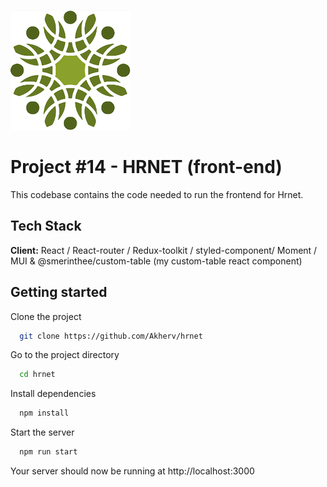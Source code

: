 ![Cover](https://github.com/Akherv/hrnet/blob/99c1097e7eae337e746ff19a404f995f3dca1a2f/public/logo192.png)
# Project #14 - HRNET (front-end)

This codebase contains the code needed to run the frontend for Hrnet.

## Tech Stack

**Client:** React / React-router / Redux-toolkit / styled-component/ Moment / MUI
& @smerinthee/custom-table (my custom-table react component)

## Getting started

Clone the project

```bash
  git clone https://github.com/Akherv/hrnet
```

Go to the project directory

```bash
  cd hrnet
```

Install dependencies

```bash
  npm install
```

Start the server

```bash
  npm run start
```

Your server should now be running at http://localhost:3000

